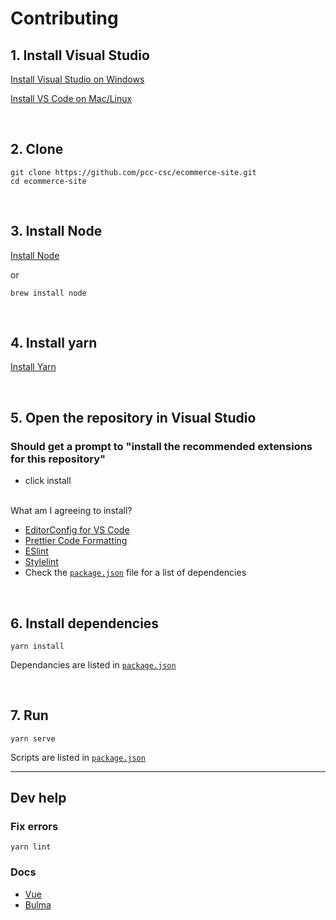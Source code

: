 # Contributing

## 1. Install Visual Studio

[Install Visual Studio on Windows](https://visualstudio.microsoft.com/thank-you-downloading-visual-studio/?sku=Community&channel=Release&version=VS2022&source=VSLandingPage&passive=false)

[Install VS Code on Mac/Linux](https://code.visualstudio.com/#alt-downloads)

<br>

## 2. Clone

```
git clone https://github.com/pcc-csc/ecommerce-site.git
cd ecommerce-site
```

<br>

## 3. Install Node

[Install Node](https://nodejs.org/en/download/)

or

```
brew install node
```

<br>

## 4. Install yarn

[Install Yarn](https://classic.yarnpkg.com/en/docs/install)

<br>

## 5. Open the repository in Visual Studio

### Should get a prompt to "install the recommended extensions for this repository"

- click install

<br>
What am I agreeing to install?

- [EditorConfig for VS Code](https://marketplace.visualstudio.com/items?itemName=EditorConfig.EditorConfig)
- [Prettier Code Formatting](https://marketplace.visualstudio.com/items?itemName=esbenp.prettier-vscode)
- [ESlint](https://marketplace.visualstudio.com/items?itemName=dbaeumer.vscode-eslint)
- [Stylelint](https://marketplace.visualstudio.com/items?itemName=stylelint.vscode-stylelint)
- Check the [`package.json`](https://github.com/pcc-csc/ecommerce-site/blob/main/package.json)
  file for a list of dependencies

<br>

## 6. Install dependencies

```
yarn install
```

Dependancies are listed in [`package.json`](https://github.com/pcc-csc/ecommerce-site/blob/main/package.json)

<br>

## 7. Run

```
yarn serve
```

Scripts are listed in [`package.json`](https://github.com/pcc-csc/ecommerce-site/blob/main/package.json)

---

## Dev help

### Fix errors

```
yarn lint
```

### Docs

- [Vue](https://vuejs.org/v2/guide/)
- [Bulma](https://bulma.io/documentation/)
